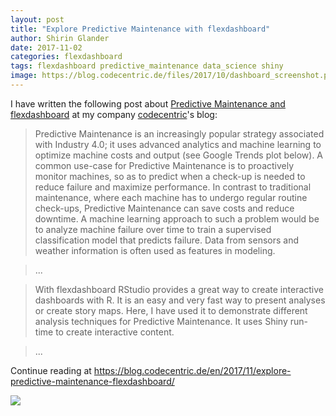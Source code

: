 ```yaml
---
layout: post
title: "Explore Predictive Maintenance with flexdashboard"
author: Shirin Glander
date: 2017-11-02
categories: flexdashboard
tags: flexdashboard predictive_maintenance data_science shiny
image: https://blog.codecentric.de/files/2017/10/dashboard_screenshot.png
---
```


I have written the following post about [Predictive Maintenance and flexdashboard](https://blog.codecentric.de/en/2017/11/explore-predictive-maintenance-flexdashboard/) at my company [codecentric](https://blog.codecentric.de/en/)'s blog:

> Predictive Maintenance is an increasingly popular strategy associated with Industry 4.0; it uses advanced analytics and machine learning to optimize machine costs and output (see Google Trends plot below).
A common use-case for Predictive Maintenance is to proactively monitor machines, so as to predict when a check-up is needed to reduce failure and maximize performance. In contrast to traditional maintenance, where each machine has to undergo regular routine check-ups, Predictive Maintenance can save costs and reduce downtime. A machine learning approach to such a problem would be to analyze machine failure over time to train a supervised classification model that predicts failure. Data from sensors and weather information is often used as features in modeling.

> ...

> With flexdashboard RStudio provides a great way to create interactive dashboards with R. It is an easy and very fast way to present analyses or create story maps. Here, I have used it to demonstrate different analysis techniques for Predictive Maintenance. It uses Shiny run-time to create interactive content.

> ...

Continue reading at https://blog.codecentric.de/en/2017/11/explore-predictive-maintenance-flexdashboard/

![](https://blog.codecentric.de/files/2017/10/dashboard_screenshot.png)
